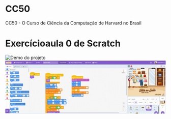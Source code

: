 # CC50
CC50 - O Curso de Ciência da Computação de Harvard no Brasil

# Exercícioaula 0 de Scratch
![Demo do projeto](https://github.com/acebeR/CC50/blob/main/jogo/jogo.gif?raw=true)
![Demo do projeto](https://github.com/acebeR/CC50/blob/main/bata-no-salto/img/ScreenRec_2025-06-27%2014-28-34.gif?raw=true)

